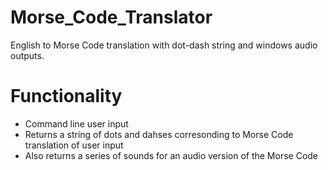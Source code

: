 # Morse_Code_Translator
English to Morse Code translation with dot-dash string and windows audio outputs. 

# Functionality
- Command line user input
- Returns a string of dots and dahses corresonding to Morse Code translation of user input
- Also returns a series of sounds for an audio version of the Morse Code
